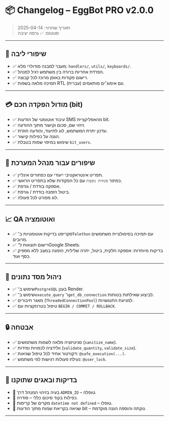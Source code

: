 # 📦 Changelog – EggBot PRO v2.0.0

> תאריך שחרור: 2025-04-14  
> סטטוס: ✅ גרסה יציבה

---

## 🔧 שיפורי ליבה

- ✅ מעבר למבנה מודולרי מלא: `handlers/`, `utils/`, `keyboards/`.
- ✅ הפרדת אחריות ברורה בין משתמש רגיל למנהל.
- ✅ רישום פקודות באופן מרוכז לכל קבוצה.
- ✅ תמיכה מלאה בשפות RTL (עברית) עם אימוג׳ים מותאמים.

---

## 💳 מודול הפקדה חכם (bit)

- ✅ עיבוד אוטומטי של הודעות SMS מהאפליקציית bit.
- ✅ זיהוי שם, סכום וקישור מתוך ההודעה.
- ✅ עדכון יתרת המשתמש, לוג לתיעוד, והודעה חוזרת.
- ✅ הגנה על כפילות קישור.
- ✅ שימוש במיפוי שמות בטבלת `bit_users`.

---

## 🤖 שיפורים עבור מנהל המערכת

- ✅ תפריט אינטראקטיבי ייעודי עם כפתורים אינליין.
- ✅ כפתור `פקודות נוספות` עם כל הפקודות שלא בתפריט הראשי.
- ✅ אספקה בודדת / גורפת.
- ✅ ביטול הזמנה בודדת / גורפת.
- ✅ לוג מפורט לכל פעולה.

---

## 📈 QA ואוטומציה

- ✅ סקריפט בדיקות אוטומטיות ב־`Telethon` עם תמיכה בסימולציית משתמשים מרובים.
- ✅ רישום תוצאות ל־Google Sheets.
- ✅ בדיקות מיוחדות: אספקה חלקית, ביטול, יתרה שלילית, הזמנה במצב ללא מספיק כסף ועוד.

---

## 💾 ניהול מסד נתונים

- ✅ שימוש ב־`PostgreSQL` בענן Render.
- ✅ שימוש ב־`execute_query` ו־`get_db_connection` לביצוע שאילתות בטוחות.
- ✅ מאגר חיבורים (`ThreadedConnectionPool`) למניעת התנגשויות.
- ✅ טיפול בטרנזקציות עם `BEGIN / COMMIT / ROLLBACK`.

---

## 🔒 אבטחה

- ✅ סניטיזציה מלאה לשמות משתמשים (`sanitize_name`).
- ✅ וולידציה לכמויות ומידות (`validate_quantity`, `validate_size`).
- ✅ דקורטור אחיד לכל טיפול שגיאות: `@safe_execution(...)`.
- ✅ נעילת פעולות רגישות לפי משתמש: `@user_lock`.

---

## 🧪 בדיקות ובאגים שתוקנו

- 🐛 בעיה בזיהוי המנהל דרך `ADMIN_ID` – טופלה.
- 🐛 כפילות בקוד סיכום כללי – סודרה.
- 🐛 מקרים של קריסות `datetime not defined` – טופלו.
- 🐛 שגיאה בקריאת שמות מתוך הודעות bit – נוקתה והוספה הגנה מוקדמת.

---
